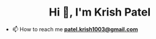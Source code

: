 <h1 align="center">Hi 👋, I'm Krish Patel</h1>
<!-- <h3 align="center">I am Python Developer and a Machine learning enthusiast</h3> -->

- 📫 How to reach me **patel.krish1003@gmail.com**


